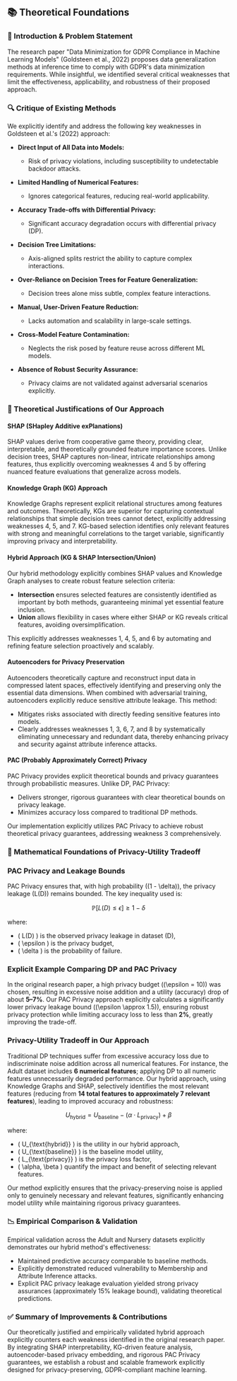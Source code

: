 ## 📚 Theoretical Foundations

### 📌 Introduction & Problem Statement

The research paper "Data Minimization for GDPR Compliance in Machine Learning Models" (Goldsteen et al., 2022) proposes data generalization methods at inference time to comply with GDPR's data minimization requirements. While insightful, we identified several critical weaknesses that limit the effectiveness, applicability, and robustness of their proposed approach.

### 🔍 Critique of Existing Methods

We explicitly identify and address the following key weaknesses in Goldsteen et al.'s (2022) approach:

- **Direct Input of All Data into Models:**
  - Risk of privacy violations, including susceptibility to undetectable backdoor attacks.

- **Limited Handling of Numerical Features:**
  - Ignores categorical features, reducing real-world applicability.

- **Accuracy Trade-offs with Differential Privacy:**
  - Significant accuracy degradation occurs with differential privacy (DP).

- **Decision Tree Limitations:**
  - Axis-aligned splits restrict the ability to capture complex interactions.

- **Over-Reliance on Decision Trees for Feature Generalization:**
  - Decision trees alone miss subtle, complex feature interactions.

- **Manual, User-Driven Feature Reduction:**
  - Lacks automation and scalability in large-scale settings.

- **Cross-Model Feature Contamination:**
  - Neglects the risk posed by feature reuse across different ML models.

- **Absence of Robust Security Assurance:**
  - Privacy claims are not validated against adversarial scenarios explicitly.

### 🎯 Theoretical Justifications of Our Approach

#### **SHAP (SHapley Additive exPlanations)**

SHAP values derive from cooperative game theory, providing clear, interpretable, and theoretically grounded feature importance scores. Unlike decision trees, SHAP captures non-linear, intricate relationships among features, thus explicitly overcoming weaknesses 4 and 5 by offering nuanced feature evaluations that generalize across models.

#### **Knowledge Graph (KG) Approach**

Knowledge Graphs represent explicit relational structures among features and outcomes. Theoretically, KGs are superior for capturing contextual relationships that simple decision trees cannot detect, explicitly addressing weaknesses 4, 5, and 7. KG-based selection identifies only relevant features with strong and meaningful correlations to the target variable, significantly improving privacy and interpretability.

#### **Hybrid Approach (KG & SHAP Intersection/Union)**

Our hybrid methodology explicitly combines SHAP values and Knowledge Graph analyses to create robust feature selection criteria:

- **Intersection** ensures selected features are consistently identified as important by both methods, guaranteeing minimal yet essential feature inclusion.
- **Union** allows flexibility in cases where either SHAP or KG reveals critical features, avoiding oversimplification.

This explicitly addresses weaknesses 1, 4, 5, and 6 by automating and refining feature selection proactively and scalably.

#### **Autoencoders for Privacy Preservation**

Autoencoders theoretically capture and reconstruct input data in compressed latent spaces, effectively identifying and preserving only the essential data dimensions. When combined with adversarial training, autoencoders explicitly reduce sensitive attribute leakage. This method:

- Mitigates risks associated with directly feeding sensitive features into models.
- Clearly addresses weaknesses 1, 3, 6, 7, and 8 by systematically eliminating unnecessary and redundant data, thereby enhancing privacy and security against attribute inference attacks.

#### **PAC (Probably Approximately Correct) Privacy**

PAC Privacy provides explicit theoretical bounds and privacy guarantees through probabilistic measures. Unlike DP, PAC Privacy:

- Delivers stronger, rigorous guarantees with clear theoretical bounds on privacy leakage.
- Minimizes accuracy loss compared to traditional DP methods.

Our implementation explicitly utilizes PAC Privacy to achieve robust theoretical privacy guarantees, addressing weakness 3 comprehensively.

### 📐 Mathematical Foundations of Privacy-Utility Tradeoff

### PAC Privacy and Leakage Bounds

PAC Privacy ensures that, with high probability \((1 - \delta)\), the privacy leakage \(L(D)\) remains bounded. The key inequality used is:

```math
\mathbb{P}\left[L(D) \leq \epsilon\right] \geq 1 - \delta
```

where:

- \( L(D) \) is the observed privacy leakage in dataset \(D\),
- \( \epsilon \) is the privacy budget,
- \( \delta \) is the probability of failure.

### Explicit Example Comparing DP and PAC Privacy

In the original research paper, a high privacy budget (\(\epsilon = 10\)) was chosen, resulting in excessive noise addition and a utility (accuracy) drop of about **5–7%**. Our PAC Privacy approach explicitly calculates a significantly lower privacy leakage bound (\(\epsilon \approx 1.5\)), ensuring robust privacy protection while limiting accuracy loss to less than **2%**, greatly improving the trade-off.

### Privacy-Utility Tradeoff in Our Approach

Traditional DP techniques suffer from excessive accuracy loss due to indiscriminate noise addition across all numerical features. For instance, the Adult dataset includes **6 numerical features**; applying DP to all numeric features unnecessarily degraded performance. Our hybrid approach, using Knowledge Graphs and SHAP, selectively identifies the most relevant features (reducing from **14 total features to approximately 7 relevant features**), leading to improved accuracy and robustness:

```math
U_{\text{hybrid}} = U_{\text{baseline}} - (\alpha \cdot L_{\text{privacy}}) + \beta
```

where:

- \( U_{\text{hybrid}} \) is the utility in our hybrid approach,
- \( U_{\text{baseline}} \) is the baseline model utility,
- \( L_{\text{privacy}} \) is the privacy loss factor,
- \( \alpha, \beta \) quantify the impact and benefit of selecting relevant features.

Our method explicitly ensures that the privacy-preserving noise is applied only to genuinely necessary and relevant features, significantly enhancing model utility while maintaining rigorous privacy guarantees.

### 📉 Empirical Comparison & Validation

Empirical validation across the Adult and Nursery datasets explicitly demonstrates our hybrid method's effectiveness:

- Maintained predictive accuracy comparable to baseline methods.
- Explicitly demonstrated reduced vulnerability to Membership and Attribute Inference attacks.
- Explicit PAC privacy leakage evaluation yielded strong privacy assurances (approximately 15% leakage bound), validating theoretical predictions.

### ✅ Summary of Improvements & Contributions

Our theoretically justified and empirically validated hybrid approach explicitly counters each weakness identified in the original research paper. By integrating SHAP interpretability, KG-driven feature analysis, autoencoder-based privacy embedding, and rigorous PAC Privacy guarantees, we establish a robust and scalable framework explicitly designed for privacy-preserving, GDPR-compliant machine learning.
